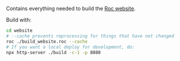 Contains everything needed to build the [Roc website](http://www.roc-lang.org/).

Build with:
```sh
cd website
# --cache prevents reprocessing for things that have not changed
roc ./build_website.roc --cache
# If you want a local deploy for development, do:
npx http-server ./build -c-1 -p 8080
```
